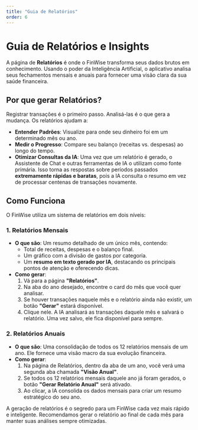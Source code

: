 ```yaml
---
title: "Guia de Relatórios"
order: 6
---
```


# Guia de Relatórios e Insights

A página de **Relatórios** é onde o FinWise transforma seus dados brutos em conhecimento. Usando o poder da Inteligência Artificial, o aplicativo analisa seus fechamentos mensais e anuais para fornecer uma visão clara da sua saúde financeira.

## Por que gerar Relatórios?

Registrar transações é o primeiro passo. Analisá-las é o que gera a mudança. Os relatórios ajudam a:

-   **Entender Padrões**: Visualize para onde seu dinheiro foi em um determinado mês ou ano.
-   **Medir o Progresso**: Compare seu balanço (receitas vs. despesas) ao longo do tempo.
-   **Otimizar Consultas da IA**: Uma vez que um relatório é gerado, o Assistente de Chat e outras ferramentas de IA o utilizam como fonte primária. Isso torna as respostas sobre períodos passados **extremamente rápidas e baratas**, pois a IA consulta o resumo em vez de processar centenas de transações novamente.

## Como Funciona

O FinWise utiliza um sistema de relatórios em dois níveis:

### 1. Relatórios Mensais

-   **O que são**: Um resumo detalhado de um único mês, contendo:
    -   Total de receitas, despesas e o balanço final.
    -   Um gráfico com a divisão de gastos por categoria.
    -   Um **resumo em texto gerado por IA**, destacando os principais pontos de atenção e oferecendo dicas.
-   **Como gerar**:
    1.  Vá para a página **"Relatórios"**.
    2.  Na aba do ano desejado, encontre o card do mês que você quer analisar.
    3.  Se houver transações naquele mês e o relatório ainda não existir, um botão **"Gerar"** estará disponível.
    4.  Clique nele. A IA analisará as transações daquele mês e salvará o relatório. Uma vez salvo, ele fica disponível para sempre.

### 2. Relatórios Anuais

-   **O que são**: Uma consolidação de todos os 12 relatórios mensais de um ano. Ele fornece uma visão macro da sua evolução financeira.
-   **Como gerar**:
    1.  Na página de Relatórios, dentro da aba de um ano, você verá uma segunda aba chamada **"Visão Anual"**.
    2.  Se todos os 12 relatórios mensais daquele ano já foram gerados, o botão **"Gerar Relatório Anual"** será ativado.
    3.  Ao clicar, a IA consolida os dados mensais para criar um resumo estratégico do seu ano.

A geração de relatórios é o segredo para um FinWise cada vez mais rápido e inteligente. Recomendamos gerar o relatório ao final de cada mês para manter suas análises sempre otimizadas.
